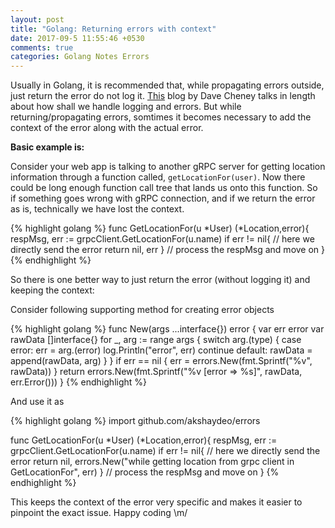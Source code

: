 ```yaml
---
layout: post
title: "Golang: Returning errors with context"
date: 2017-09-5 11:55:46 +0530
comments: true
categories: Golang Notes Errors
---
```


Usually in Golang, it is recommended that, while propagating errors outside, just return the error do not log it. [This](https://dave.cheney.net/2015/11/05/lets-talk-about-logging) blog by Dave Cheney talks in length about how shall we handle logging and errors. But while returning/propagating errors, somtimes it becomes necessary to add the context of the error along with the actual error.

**Basic example is:**

Consider your web app is talking to another gRPC server for getting location information through a function called, `getLocationFor(user)`. Now there could be long enough function call tree that lands us onto this function. So if something goes wrong with gRPC connection, and if we return the error as is, technically we have lost the context.

{% highlight golang %}
func GetLocationFor(u *User) (*Location,error){
  respMsg, err := grpcClient.GetLocationFor(u.name)
  if err != nil{
    // here we directly send the error 
    return nil, err 
  }
  // process the respMsg and move on
}
{% endhighlight %}

So there is one better way to just return the error (without logging it) and keeping the context:

Consider following supporting method for creating error objects

{% highlight golang %}
func New(args ...interface{}) error {
	var err error
	var rawData []interface{}
	for _, arg := range args {
		switch arg.(type) {
		case error:
			err = arg.(error)
			log.Println("error", err)
			continue
		default:
			rawData = append(rawData, arg)
		}
	}
	if err == nil {
		err = errors.New(fmt.Sprintf("%v", rawData))
	}
	return errors.New(fmt.Sprintf("%v [error => %s]", rawData, err.Error()))
}
{% endhighlight %}

And use it as

{% highlight golang %}
import github.com/akshaydeo/errors

func GetLocationFor(u *User) (*Location,error){
  respMsg, err := grpcClient.GetLocationFor(u.name)
  if err != nil{
    // here we directly send the error 
    return nil, errors.New("while getting location from grpc client in GetLocationFor", err)
  }
  // process the respMsg and move on
}
{% endhighlight %}

This keeps the context of the error very specific and makes it easier to pinpoint the exact issue.
Happy coding \m/
